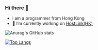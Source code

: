 ### Hi there 👋

- I am a programmer from Hong Kong
- 🔭 I’m currently working on <a href="https://www.hostlink.com.hk" target="_blank">HostLink(HK)</a>


<!--
**mathsgod/mathsgod** is a ✨ _special_ ✨ repository because its `README.md` (this file) appears on your GitHub profile.

Here are some ideas to get you started:

- 🔭 I’m currently working on ...
- 🌱 I’m currently learning ...
- 👯 I’m looking to collaborate on ...
- 🤔 I’m looking for help with ...
- 💬 Ask me about ...
- 📫 How to reach me: ...
- 😄 Pronouns: ...
- ⚡ Fun fact: ...
-->

![Anurag's GitHub stats](https://github-readme-stats.vercel.app/api?username=mathsgod&count_private=true)

[![Top Langs](https://github-readme-stats.vercel.app/api/top-langs/?username=mathsgod&langs_count=6&layout=compact)](https://github.com/anuraghazra/github-readme-stats)
